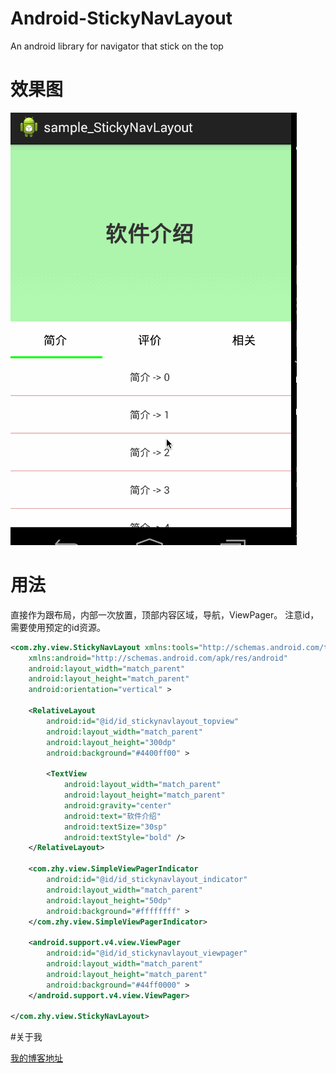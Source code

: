 ﻿# Android-StickyNavLayout
An android library for navigator that stick on the top 


# 效果图

![](sc.gif)


# 用法
直接作为跟布局，内部一次放置，顶部内容区域，导航，ViewPager。
注意id，需要使用预定的id资源。

```xml
<com.zhy.view.StickyNavLayout xmlns:tools="http://schemas.android.com/tools"
    xmlns:android="http://schemas.android.com/apk/res/android"
    android:layout_width="match_parent"
    android:layout_height="match_parent"
    android:orientation="vertical" >

    <RelativeLayout
        android:id="@id/id_stickynavlayout_topview"
        android:layout_width="match_parent"
        android:layout_height="300dp"
        android:background="#4400ff00" >

        <TextView
            android:layout_width="match_parent"
            android:layout_height="match_parent"
            android:gravity="center"
            android:text="软件介绍"
            android:textSize="30sp"
            android:textStyle="bold" />
    </RelativeLayout>

    <com.zhy.view.SimpleViewPagerIndicator
        android:id="@id/id_stickynavlayout_indicator"
        android:layout_width="match_parent"
        android:layout_height="50dp"
        android:background="#ffffffff" >
    </com.zhy.view.SimpleViewPagerIndicator>

    <android.support.v4.view.ViewPager
        android:id="@id/id_stickynavlayout_viewpager"
        android:layout_width="match_parent"
        android:layout_height="match_parent"
        android:background="#44ff0000" >
    </android.support.v4.view.ViewPager>

</com.zhy.view.StickyNavLayout>

```

#关于我

[我的博客地址][3]

[3]: http://blog.csdn.net/xiaole0313
